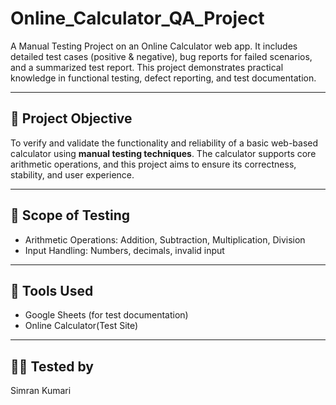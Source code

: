 # Online_Calculator_QA_Project
A Manual Testing Project on an Online Calculator web app. It includes detailed test cases (positive & negative), bug reports for failed scenarios, and a summarized test report. This project demonstrates practical knowledge in functional testing, defect reporting, and test documentation.

---

## 📌 Project Objective

To verify and validate the functionality and reliability of a basic web-based calculator using **manual testing techniques**. The calculator supports core arithmetic operations, and this project aims to ensure its correctness, stability, and user experience.

---

## 🧪 Scope of Testing

- Arithmetic Operations: Addition, Subtraction, Multiplication, Division
- Input Handling: Numbers, decimals, invalid input
  
---

## 🔧 Tools Used
- Google Sheets (for test documentation)
- Online Calculator(Test Site)

---
## 👩‍💻 Tested by
Simran Kumari
